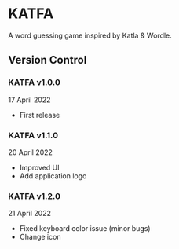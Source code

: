 # KATFA
A word guessing game inspired by Katla & Wordle.

## Version Control

### KATFA v1.0.0
17 April 2022
- First release

### KATFA v1.1.0
20 April 2022
- Improved UI
- Add application logo

### KATFA v1.2.0
21 April 2022
- Fixed keyboard color issue (minor bugs)
- Change icon
